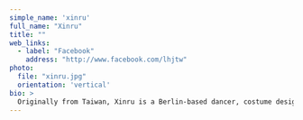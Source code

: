 ```yaml
---
simple_name: 'xinru'
full_name: "Xinru"
title: ""
web_links:
  - label: "Facebook"
    address: "http://www.facebook.com/lhjtw"
photo:
  file: "xinru.jpg"
  orientation: 'vertical'
bio: >
  Originally from Taiwan, Xinru is a Berlin-based dancer, costume designer and translator with a passion for recycling and animal-rescuing.
---
```

